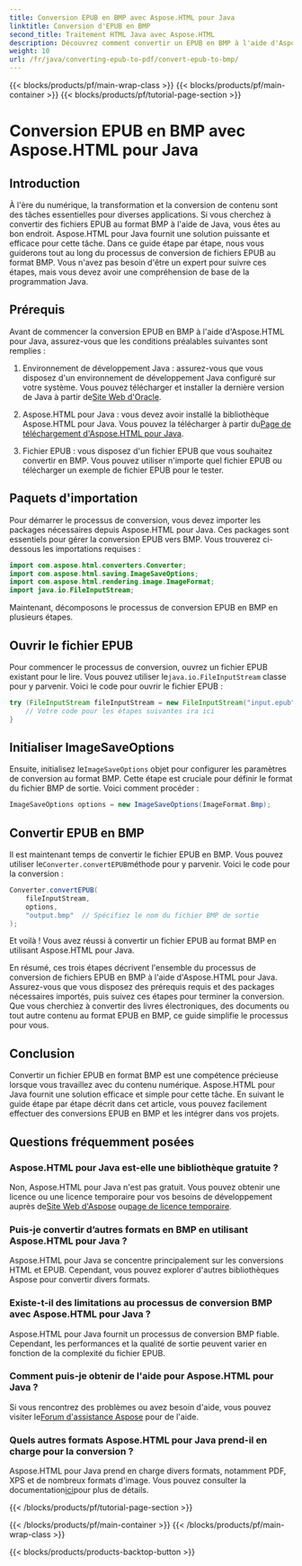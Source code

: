 ```yaml
---
title: Conversion EPUB en BMP avec Aspose.HTML pour Java
linktitle: Conversion d'EPUB en BMP
second_title: Traitement HTML Java avec Aspose.HTML
description: Découvrez comment convertir un EPUB en BMP à l'aide d'Aspose.HTML pour Java. Guide étape par étape pour une transformation efficace du contenu.
weight: 10
url: /fr/java/converting-epub-to-pdf/convert-epub-to-bmp/
---
```


{{< blocks/products/pf/main-wrap-class >}}
{{< blocks/products/pf/main-container >}}
{{< blocks/products/pf/tutorial-page-section >}}

# Conversion EPUB en BMP avec Aspose.HTML pour Java


## Introduction

À l'ère du numérique, la transformation et la conversion de contenu sont des tâches essentielles pour diverses applications. Si vous cherchez à convertir des fichiers EPUB au format BMP à l'aide de Java, vous êtes au bon endroit. Aspose.HTML pour Java fournit une solution puissante et efficace pour cette tâche. Dans ce guide étape par étape, nous vous guiderons tout au long du processus de conversion de fichiers EPUB au format BMP. Vous n'avez pas besoin d'être un expert pour suivre ces étapes, mais vous devez avoir une compréhension de base de la programmation Java.

## Prérequis

Avant de commencer la conversion EPUB en BMP à l'aide d'Aspose.HTML pour Java, assurez-vous que les conditions préalables suivantes sont remplies :

1.  Environnement de développement Java : assurez-vous que vous disposez d'un environnement de développement Java configuré sur votre système. Vous pouvez télécharger et installer la dernière version de Java à partir de[Site Web d'Oracle](https://www.oracle.com/java/technologies/javase-downloads.html).

2.  Aspose.HTML pour Java : vous devez avoir installé la bibliothèque Aspose.HTML pour Java. Vous pouvez la télécharger à partir du[Page de téléchargement d'Aspose.HTML pour Java](https://releases.aspose.com/html/java/).

3. Fichier EPUB : vous disposez d'un fichier EPUB que vous souhaitez convertir en BMP. Vous pouvez utiliser n'importe quel fichier EPUB ou télécharger un exemple de fichier EPUB pour le tester.

## Paquets d'importation

Pour démarrer le processus de conversion, vous devez importer les packages nécessaires depuis Aspose.HTML pour Java. Ces packages sont essentiels pour gérer la conversion EPUB vers BMP. Vous trouverez ci-dessous les importations requises :

```java
import com.aspose.html.converters.Converter;
import com.aspose.html.saving.ImageSaveOptions;
import com.aspose.html.rendering.image.ImageFormat;
import java.io.FileInputStream;
```

Maintenant, décomposons le processus de conversion EPUB en BMP en plusieurs étapes.

## Ouvrir le fichier EPUB

 Pour commencer le processus de conversion, ouvrez un fichier EPUB existant pour le lire. Vous pouvez utiliser le`java.io.FileInputStream` classe pour y parvenir. Voici le code pour ouvrir le fichier EPUB :

```java
try (FileInputStream fileInputStream = new FileInputStream("input.epub")) {
    // Votre code pour les étapes suivantes ira ici
}
```

## Initialiser ImageSaveOptions

 Ensuite, initialisez le`ImageSaveOptions` objet pour configurer les paramètres de conversion au format BMP. Cette étape est cruciale pour définir le format du fichier BMP de sortie. Voici comment procéder :

```java
ImageSaveOptions options = new ImageSaveOptions(ImageFormat.Bmp);
```

## Convertir EPUB en BMP

 Il est maintenant temps de convertir le fichier EPUB en BMP. Vous pouvez utiliser le`Converter.convertEPUB`méthode pour y parvenir. Voici le code pour la conversion :

```java
Converter.convertEPUB(
    fileInputStream,
    options,
    "output.bmp"  // Spécifiez le nom du fichier BMP de sortie
);
```

Et voilà ! Vous avez réussi à convertir un fichier EPUB au format BMP en utilisant Aspose.HTML pour Java.

En résumé, ces trois étapes décrivent l'ensemble du processus de conversion de fichiers EPUB en BMP à l'aide d'Aspose.HTML pour Java. Assurez-vous que vous disposez des prérequis requis et des packages nécessaires importés, puis suivez ces étapes pour terminer la conversion. Que vous cherchiez à convertir des livres électroniques, des documents ou tout autre contenu au format EPUB en BMP, ce guide simplifie le processus pour vous.

## Conclusion

Convertir un fichier EPUB en format BMP est une compétence précieuse lorsque vous travaillez avec du contenu numérique. Aspose.HTML pour Java fournit une solution efficace et simple pour cette tâche. En suivant le guide étape par étape décrit dans cet article, vous pouvez facilement effectuer des conversions EPUB en BMP et les intégrer dans vos projets.

## Questions fréquemment posées

### Aspose.HTML pour Java est-elle une bibliothèque gratuite ?
Non, Aspose.HTML pour Java n'est pas gratuit. Vous pouvez obtenir une licence ou une licence temporaire pour vos besoins de développement auprès de[Site Web d'Aspose](https://purchase.aspose.com/buy) ou[page de licence temporaire](https://purchase.aspose.com/temporary-license/).

### Puis-je convertir d’autres formats en BMP en utilisant Aspose.HTML pour Java ?
Aspose.HTML pour Java se concentre principalement sur les conversions HTML et EPUB. Cependant, vous pouvez explorer d'autres bibliothèques Aspose pour convertir divers formats.

### Existe-t-il des limitations au processus de conversion BMP avec Aspose.HTML pour Java ?
Aspose.HTML pour Java fournit un processus de conversion BMP fiable. Cependant, les performances et la qualité de sortie peuvent varier en fonction de la complexité du fichier EPUB.

### Comment puis-je obtenir de l'aide pour Aspose.HTML pour Java ?
 Si vous rencontrez des problèmes ou avez besoin d'aide, vous pouvez visiter le[Forum d'assistance Aspose](https://forum.aspose.com/) pour de l'aide.

### Quels autres formats Aspose.HTML pour Java prend-il en charge pour la conversion ?
 Aspose.HTML pour Java prend en charge divers formats, notamment PDF, XPS et de nombreux formats d'image. Vous pouvez consulter la documentation[ici](https://reference.aspose.com/html/java/)pour plus de détails.

{{< /blocks/products/pf/tutorial-page-section >}}

{{< /blocks/products/pf/main-container >}}
{{< /blocks/products/pf/main-wrap-class >}}

{{< blocks/products/products-backtop-button >}}
